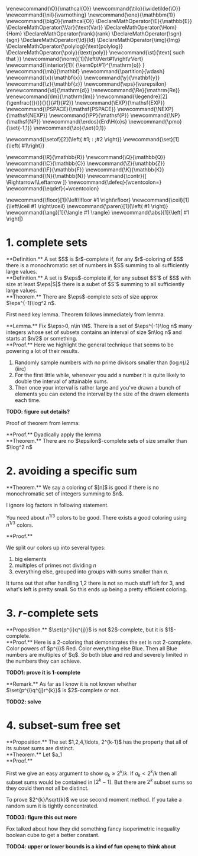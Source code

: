 \renewcommand{\O}{\mathcal{O}}
\newcommand{\tilo}{\widetilde{\O}}
\newcommand{\nil}{\varnothing}
\newcommand{\one}{\mathbbm{1}}
\newcommand{\bigO}{\mathcal{O}}
\DeclareMathOperator{\E}{\mathbb{E}}
\DeclareMathOperator{\Var}{\text{Var}}
\DeclareMathOperator{\Hom}{Hom}
\DeclareMathOperator{\rank}{rank}
\DeclareMathOperator{\sgn}{sgn}
\DeclareMathOperator{\Id}{Id}
\DeclareMathOperator{\img}{Img}
\DeclareMathOperator{\polylog}{\text{polylog}}
\DeclareMathOperator{\poly}{\text{poly}}
\newcommand{\st}{\text{ such that }}
\newcommand{\norm}[1]{\left\lVert#1\right\rVert}
\newcommand{\interior}[1]{ {\kern0pt#1}^{\mathrm{o}} }
\newcommand{\mb}{\mathbf}
\newcommand{\partition}{\vdash}
\newcommand{\x}{\mathbf{x}}
\newcommand{\y}{\mathbf{y}}
\newcommand{\z}{\mathbf{z}}
\newcommand{\eps}{\varepsilon}
\renewcommand{\d}{\mathrm{d}}
\renewcommand{\Re}{\mathrm{Re}}
\renewcommand{\Im}{\mathrm{Im}}
\newcommand{\legendre}[2]{\genfrac{(}{)}{}{}{#1}{#2}}
\newcommand{\EXP}{\mathsf{EXP}}
\newcommand{\PSPACE}{\mathsf{PSPACE}}
\newcommand{\NEXP}{\mathsf{NEXP}}
\newcommand{\PP}{\mathsf{P}}
\newcommand{\NP}{\mathsf{NP}}
\newcommand{\erdos}{Erd\H{o}s}
\newcommand{\pmo}{\set{-1,1}}
\newcommand{\zo}{\set{0,1}}


\newcommand{\setof}[2]{\left\{ #1\; : \;#2 \right\}}
\newcommand{\set}[1]{\left\{ #1\right\}}

\newcommand{\R}{\mathbb{R}}
\newcommand{\Q}{\mathbb{Q}}
\newcommand{\C}{\mathbb{C}}
\newcommand{\Z}{\mathbb{Z}}
\newcommand{\F}{\mathbb{F}}
\newcommand{\K}{\mathbb{K}}
\newcommand{\N}{\mathbb{N}}
\newcommand{\contr}{\[ \Rightarrow\!\Leftarrow \]}
\newcommand{\defeq}{\vcentcolon=}
\newcommand{\eqdef}{=\vcentcolon}

\newcommand{\floor}[1]{\left\lfloor #1 \right\rfloor}
\newcommand{\ceil}[1]{\left\lceil #1 \right\rceil}
\newcommand{\paren}[1]{\left( #1 \right)}
\newcommand{\ang}[1]{\langle #1 \rangle}
\newcommand{\abs}[1]{\left| #1 \right|}


# 1. complete sets

<div class="defn envbox">**Definition.**
A set $S$ is $r$-complete if, for any $r$-coloring of $S$ there
is a monochromatic set of numbers in $S$ summing to all
sufficiently large values.
</div>

<div class="defn envbox">**Definition.**
A set is $\eps$-complete if, for any subset $S'$ of $S$ with size at
least $\eps|S|$ there is a subet of $S'$ summing to all
sufficiently large values.
</div>

<div class="thm envbox">**Theorem.**
There are $\eps$-complete sets of size approx $\eps^{-1}\log^2
n$.
</div>

First need key lemma. Theorem follows immediately from lemma.
<div class="lem envbox">**Lemma.**
Fix $\eps>0, n\in \N$.
There is a set of $\eps^{-1}\log n$ many integers whose set of
subsets contains an interval of size $n\log n$ and starts at $n/2$ or something.
</div>
<div class="pf envbox">**Proof.**
Here we highlight the general technique that seems to be powering
a lot of their results.

1. Randomly sample numbers with no prime divisors smaller than $(\log n)/2$ (iirc)
2. For the first little while, whenever you add a number it is
   quite likely to double the interval of attainable sums.
3. Then once your interval is rather large and you've drawn a
   bunch of elements you can extend the interval by the size of
   the drawn elements each time.

**TODO: figure out details?**

</div>

Proof of theorem from lemma:
<div class="pf envbox">**Proof.**
Dyadically apply the lemma
</div>

<div class="thm envbox">**Theorem.**
There are no $\epsilon$-complete sets of size smaller than
$\log^2 n$
</div>


# 2. avoiding a specific sum

<div class="thm envbox">**Theorem.**
We say a coloring of $[n]$ is good if there is no monochromatic
set of integers summing to  $n$.

I ignore log factors in following statement.

You need about $n^{1/3}$ colors to be good.
There exists a good coloring using $n^{1/3}$ colors.
</div>
<div class="pf envbox">**Proof.**

We split our colors up into several types:

1. big elements
2. multiples of primes not dividing $n$
3. everything else, grouped into groups with sums smaller than $n$.

It turns out that after handling 1,2 there is not so much stuff
left for 3, and what's left is pretty small. So this ends up
being a pretty efficient coloring.

</div>

# 3. $r$-complete sets

<div class="prop envbox">**Proposition.**
$\set{p^{i}q^{j}}$ is not $2$-complete, but it is $1$-complete.
</div>
<div class="pf envbox">**Proof.**
Here is a 2-coloring that demonstrates the set is not 2-complete. 
Color powers of $p^{i}$ Red. Color everything else Blue.
Then all Blue numbers are multiples of $q$. So both blue and red
and severely limited in the numbers they can achieve.

**TODO1: prove it  is 1-complete**
</div>

<div class="rmk envbox">**Remark.**
As far as I know it is not known whether $\set{p^{i}q^{j}r^{k}}$ is $2$-complete or not.

**TODO2: solve**
</div>

# 4. subset-sum free set

<div class="prop envbox">**Proposition.**
The set $1,2,4,\ldots, 2^{k-1}$ has the property that all of its
subset sums are distinct.
</div>

<div class="thm envbox">**Theorem.**
Let $a_1<a_2<\cdots <a_k$ be positive integers such that
all subset sums of $\set{a_i}$ are distinct.
Then $a_k \ge 2^{k}/\sqrt{k}$.
</div>
<div class="pf envbox">**Proof.**

First we give an easy argument to show $a_k \ge 2^{k}/k$.
If $a_k<2^{k}/k$ then all subset sums would be contained in $[2^{k}-1]$.
But there are $2^{k}$ subset sums so they could then not all be
distinct.

To prove $2^{k}/\sqrt{k}$ we use second moment method.
If you take a random sum it is tightly concentrated.

**TODO3: figure this out more**

Fox talked about how they did something fancy isoperimetric
inequality boolean cube to get a better constant.

**TODO4: upper or lower bounds is a kind of fun openq to think about**

</div>

